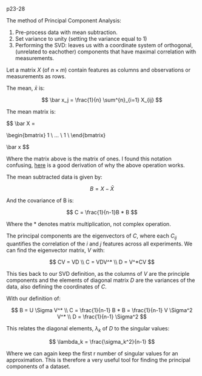 p23-28

The method of Principal Component Analysis:

1. Pre-process data with mean subtraction.
2. Set variance to unity (setting the variance equal to 1)
3. Performing the SVD: leaves us with a coordinate system of orthogonal, (unrelated to eachother) components that have maximal correlation with measurements.

Let a matrix $X$ (of $n \times m$) contain features as columns and observations or measurements as rows.

The mean, $\bar x$ is:

$$
\bar x_j = \frac{1}{n} \sum^{n}_{i=1} X_{ij}
$$

The mean matrix is:

$$
\bar X = 

\begin{bmatrix}
1 \\
... \\
1 \\
\end{bmatrix}

\bar x
$$

Where the matrix above is the matrix of ones. I found this notation confusing, [here](https://math.stackexchange.com/questions/3507918/subtracting-the-mean-from-every-row-of-a-matrix) is a good derivation of why the above operation works.

The mean subtracted data is given by:

$$
B = X - \bar X
$$

And the covariance of B is:

$$
C = \frac{1}{n-1}B * B
$$

Where the * denotes matrix multiplication, not complex operation.

The principal components are the eigenvectors of $C$, where each $C_{ij}$ quantifies the correlation of the $i$ and $j$ features across all experiments. We can find the eigenvector matrix, $V$ with:

$$
CV = VD \\
C = VDV^* \\
D = V^*CV
$$

This ties back to our SVD definition, as the columns of $V$ are the principle components and the elements of diagonal matrix $D$ are the variances of the data, also defining the coordinates of $C$.

With our definition of:

$$
B = U \Sigma V^* \\
C = \frac{1}{n-1} B * B = \frac{1}{n-1} V \Sigma^2 V^* \\
D = \frac{1}{n-1} \Sigma^2
$$

This relates the diagonal elements, $\lambda_k$ of $D$ to the singular values:

$$
\lambda_k = \frac{\sigma_k^2}{n-1}
$$

Where we can again keep the first r number of singular values for an approximation.
This is therefore a very useful tool for finding the principal components of a dataset.